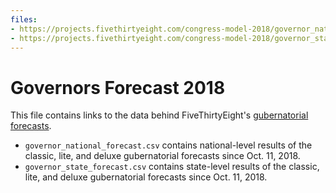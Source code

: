 ```yaml
---
files:
- https://projects.fivethirtyeight.com/congress-model-2018/governor_national_forecast.csv
- https://projects.fivethirtyeight.com/congress-model-2018/governor_state_forecast.csv
---
```


# Governors Forecast 2018

This file contains links to the data behind FiveThirtyEight's [gubernatorial forecasts](https://projects.fivethirtyeight.com/2018-midterm-election-forecast/governor/).

- `governor_national_forecast.csv` contains national-level results of the classic, lite, and deluxe gubernatorial forecasts since Oct. 11, 2018.
- `governor_state_forecast.csv` contains state-level results of the classic, lite, and deluxe  gubernatorial forecasts since Oct. 11, 2018.

